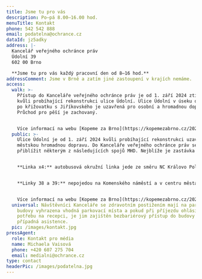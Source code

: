 ```yaml
---
title: Jsme tu pro vás
description: Po–pá 8.00–16.00 hod.
menuTitle: Kontakt
phone: 542 542 888
email: podatelna@ochrance.cz
dataId: jz5adky
address: |-
  Kancelář veřejného ochránce práv
  Údolní 39
  602 00 Brno

  **Jsme tu pro vás každý pracovní den od 8–16 hod.**
addressComment: Jsme v Brně a zatím jiné zastoupení v krajích nemáme.
access:
  walk: >-
    Přístup do Kanceláře veřejného ochránce práv je od 1. září 2024 ztížený
    kvůli probíhající rekonstrukci ulice Údolní. Ulice Údolní v úseku od Husovy
    po křižovatku s Jiříkovského je uzavřená pro osobní a hromadnou dopravu.
    Průchod pro pěší je zachovaný.


    V﻿íce informací na webu [Kopeme za Brno](https://kopemezabrno.cz/2024/08/16/celkova-rekonstrukce-udolni-zacne-v-zari-na-co-se-pripravit/).
  public: >-
    Ulice Údolní je od 1. září 2024 kvůli probíhající rekonstrukci uzavřená pro
    městskou hromadnou dopravu. D﻿o Kanceláře veřejného ochránce práv se můžete
    přiblížit některým z následujících spojů MHD. Nejblíže je zastávka Úvoz.


    **Linka x4:** autobusová okružní linka jede ze směru NC Královo Pole přes zastávky Náměstí Míru, **Úvoz**, Grohovu na Českou, odkud pokračuje na Šilingrovo náměstí k Nemocnici u sv. Anny, Sladovou, Tvrdého, **Úvoz** a dále směr Náměstí Míru.


    **Linky 38 a 39:** nepojedou na Komenského náměstí a v centru města jsou ukončeny na zastávce Česká. Ve směru do centra jedou z **Úvozu** přes zastávku Grohova na Českou. Ve směru do Masarykovy čtvrti jedou z České přes zastávky Smetanova, Sušilova, Konečného náměstí, Čápkova na **Úvoz** a dále po svých trasách směr Preslova/Barvičova.


    V﻿íce informací na webu [Kopeme za Brno](https://kopemezabrno.cz/2024/08/16/celkova-rekonstrukce-udolni-zacne-v-zari-na-co-se-pripravit/).
  universal: Návštěvníci Kanceláře se zdravotním postižením mají na parkovišti u
    budovy vyhrazena vhodná parkovací místa a pokud při příjezdu ohlásí tuto
    potřebu na recepci, je jim zajištěn bezbariérový přístup do budovy a
    případná asistence.
  pic: /images/kontakt.jpg
pressAgent:
  role: Kontakt pro média
  name: Michaela Vaisová
  phone: +420 607 275 704
  email: medialni@ochrance.cz
type: contact
headerPic: /images/podatelna.jpg
---
```

